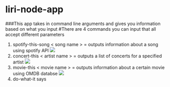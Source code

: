 # liri-node-app


###This app takes in command line arguments and gives you information based on what you input
#There are 4 commands you can input that all accept different parameters

1. spotify-this-song < song name > = outputs information about a song using spotify API
![](https://gyazo.com/2b78eaf2274ad2f2306eb346244aa15e)
2. concert-this < artist name > = outputs a list of concerts for a specified artist
![](https://gyazo.com/53373638a159de5873cefe203b82ca66)
3. movie-this < movie name > = outputs information about a certain movie using OMDB databse
![](https://gyazo.com/9be620791d5209438a1859d0dc8f53e8)
4. do-what-it says 